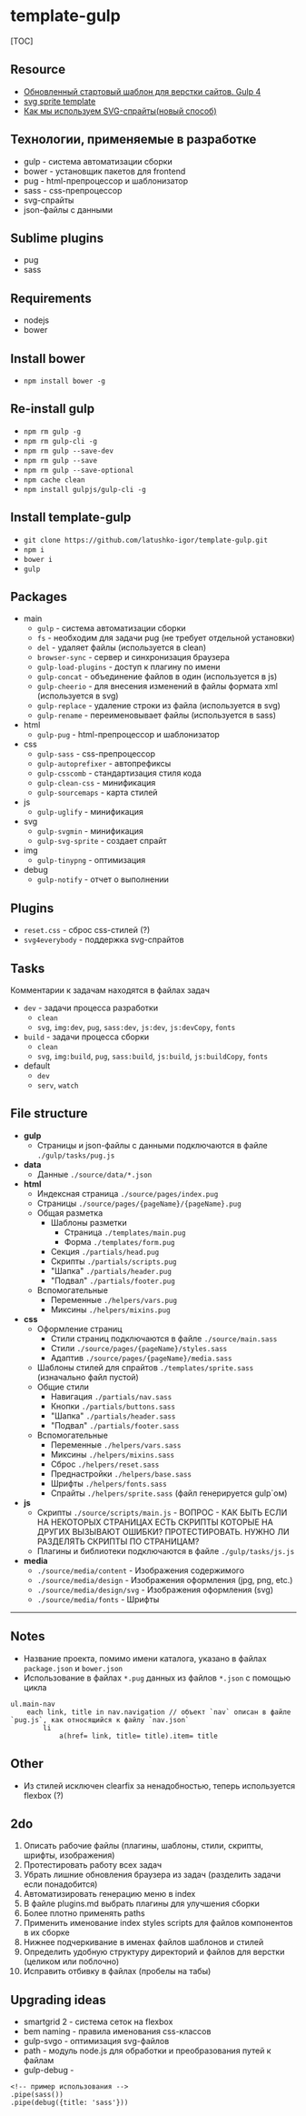 
# template-gulp

[TOC]

## Resource

* [Обновленный стартовый шаблон для верстки сайтов. Gulp 4](https://www.youtube.com/watch?v=pkeihmGpP1c)
* [svg sprite template](http://glivera-team.github.io/svg/2016/06/13/svg-sprites-2.html)
* [Как мы используем SVG-спрайты(новый способ)](https://github.com/glivera-team/glivera-team-template/blob/master/assets/sass/templates/_sprite_template.scss)

## Технологии, применяемые в разработке

* gulp - система автоматизации сборки
* bower - установщик пакетов для frontend
* pug - html-препроцессор и шаблонизатор
* sass - css-препроцессор
* svg-спрайты
* json-файлы с данными

## Sublime plugins

* pug
* sass

## Requirements

* nodejs
* bower

## Install bower

* `npm install bower -g`

## Re-install gulp

* `npm rm gulp -g`
* `npm rm gulp-cli -g`
* `npm rm gulp --save-dev`
* `npm rm gulp --save`
* `npm rm gulp --save-optional`
* `npm cache clean`
* `npm install gulpjs/gulp-cli -g`

## Install template-gulp

* `git clone https://github.com/latushko-igor/template-gulp.git`
* `npm i`
* `bower i`
* `gulp`

## Packages

* main
	- `gulp` - система автоматизации сборки
	- `fs` - необходим для задачи pug (не требует отдельной установки)
	- `del` - удаляет файлы (используется в clean)
	- `browser-sync` - сервер и синхронизация браузера
	- `gulp-load-plugins` - доступ к плагину по имени
	- `gulp-concat` - объединение файлов в один (используется в js)
	- `gulp-cheerio` - для внесения изменений в файлы формата xml (используется в svg)
	- `gulp-replace` - удаление строки из файла (используется в svg)
	- `gulp-rename` - переименовывает файлы (используется в sass)
* html
	- `gulp-pug` - html-препроцессор и шаблонизатор
* css
	- `gulp-sass` - css-препроцессор
	- `gulp-autoprefixer` - автопрефиксы
	- `gulp-csscomb` - стандартизация стиля кода
	- `gulp-clean-css` - минификация
	- `gulp-sourcemaps` - карта стилей
* js
	- `gulp-uglify` - минификация
* svg
	- `gulp-svgmin` - минификация
	- `gulp-svg-sprite` - создает спрайт
* img
	- `gulp-tinypng` - оптимизация
* debug
	- `gulp-notify` - отчет о выполнении

## Plugins

* `reset.css` - сброс css-стилей (?)
* `svg4everybody` - поддержка svg-спрайтов

## Tasks

Комментарии к задачам находятся в файлах задач

* `dev` - задачи процесса разработки
	- `clean`
	- `svg`, `img:dev`, `pug`, `sass:dev`, `js:dev`, `js:devCopy`, `fonts`
* `build` - задачи процесса сборки
	- `clean`
	- `svg`, `img:build`, `pug`, `sass:build`, `js:build`, `js:buildCopy`, `fonts`
* default
	- `dev`
	- `serv`, `watch`

## File structure

* **gulp**
	- Страницы и json-файлы с данными подключаются в файле `./gulp/tasks/pug.js`
* **data**
	- Данные `./source/data/*.json`
* **html**
	- Индексная страница `./source/pages/index.pug`
	- Страницы `./source/pages/{pageName}/{pageName}.pug`
	- Общая разметка
		+ Шаблоны разметки
			* Страница `./templates/main.pug`
			* Форма `./templates/form.pug`
		+ Секция <head> `./partials/head.pug`
		+ Скрипты <body> `./partials/scripts.pug`
		+ "Шапка" `./partials/header.pug`
		+ "Подвал" `./partials/footer.pug`
	- Вспомогательные
		+ Переменные `./helpers/vars.pug`
		+ Миксины `./helpers/mixins.pug`
* **css**
	- Оформление страниц
		+ Стили страниц подключаются в файле `./source/main.sass`
		+ Стили `./source/pages/{pageName}/styles.sass`
		+ Адаптив `./source/pages/{pageName}/media.sass`
	- Шаблоны стилей для спрайтов `./templates/sprite.sass` (изначально файл пустой)
	- Общие стили
		+ Навигация `./partials/nav.sass`
		+ Кнопки `./partials/buttons.sass`
		+ "Шапка" `./partials/header.sass`
		+ "Подвал" `./partials/footer.sass`
	- Вспомогательные
		+ Переменные `./helpers/vars.sass`
		+ Миксины `./helpers/mixins.sass`
		+ Сброс `./helpers/reset.sass`
		+ Преднастройки `./helpers/base.sass`
		+ Шрифты `./helpers/fonts.sass`
		+ Спрайты `./helpers/sprite.sass` (файл генерируется gulp`ом)
* **js**
	- Скрипты `./source/scripts/main.js` - ВОПРОС - КАК БЫТЬ ЕСЛИ НА НЕКОТОРЫХ СТРАНИЦАХ ЕСТЬ СКРИПТЫ КОТОРЫЕ НА ДРУГИХ ВЫЗЫВАЮТ ОШИБКИ? ПРОТЕСТИРОВАТЬ. НУЖНО ЛИ РАЗДЕЛЯТЬ СКРИПТЫ ПО СТРАНИЦАМ?
	- Плагины и библиотеки подключаются в файле `./gulp/tasks/js.js`
* **media**
	- `./source/media/content` - Изображения содержимого
	- `./source/media/design` - Изображения оформления (jpg, png, etc.)
	- `./source/media/design/svg` - Изображения оформления (svg)
	- `./source/media/fonts` - Шрифты

---

## Notes

* Название проекта, помимо имени каталога, указано в файлах `package.json` и `bower.json`
* Использование в файлах `*.pug` данных из файлов `*.json` с помощью цикла
~~~pug
ul.main-nav
	each link, title in nav.navigation // объект `nav` описан в файле `pug.js`, как относящийся к файлу `nav.json`
		li
			a(href= link, title= title).item= title
~~~

## Other

* Из стилей исключен clearfix за ненадобностью, теперь используется flexbox (?)

## 2do

1. Описать рабочие файлы (плагины, шаблоны, стили, скрипты, шрифты, изображения)
2. Протестировать работу всех задач
3. Убрать лишние обновления браузера из задач (разделить задачи если понадобится)
3. Автоматизировать генерацию меню в index
4. В файле plugins.md выбрать плагины для улучшения сборки
5. Более плотно применять paths
6. Применить именование index styles scripts для файлов компонентов в их сборке
7. Нижнее подчеркивание в именах файлов шаблонов и стилей
8. Определить удобную структуру директорий и файлов для верстки (целиком или поблочно)
9. Исправить отбивку в файлах (пробелы на табы)

## Upgrading ideas

* smartgrid 2 - система сеток на flexbox
* bem naming - правила именования css-классов
* gulp-svgo - оптимизация svg-файлов
* path - модуль node.js для обработки и преобразования путей к файлам
* gulp-debug -
~~~
<!-- пример использования -->
.pipe(sass())
.pipe(debug({title: 'sass'}))
~~~
